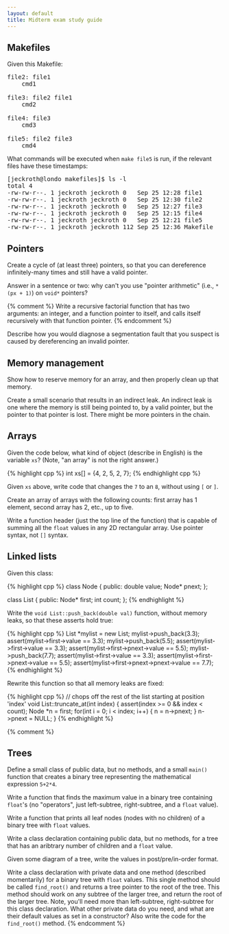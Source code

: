 ```yaml
---
layout: default
title: Midterm exam study guide
---
```


## Makefiles

Given this Makefile:

<pre>
file2: file1
    cmd1

file3: file2 file1
    cmd2

file4: file3
    cmd3

file5: file2 file3
    cmd4
</pre>

What commands will be executed when `make file5` is run, if the
relevant files have these timestamps:

<pre>
[jeckroth@londo makefiles]$ ls -l
total 4
-rw-rw-r--. 1 jeckroth jeckroth 0   Sep 25 12:28 file1
-rw-rw-r--. 1 jeckroth jeckroth 0   Sep 25 12:30 file2
-rw-rw-r--. 1 jeckroth jeckroth 0   Sep 25 12:27 file3
-rw-rw-r--. 1 jeckroth jeckroth 0   Sep 25 12:15 file4
-rw-rw-r--. 1 jeckroth jeckroth 0   Sep 25 12:21 file5
-rw-rw-r--. 1 jeckroth jeckroth 112 Sep 25 12:36 Makefile
</pre>

## Pointers

Create a cycle of (at least three) pointers, so that you can
dereference infinitely-many times and still have a valid pointer.

Answer in a sentence or two: why can't you use "pointer arithmetic"
(i.e., `*(px + 1)`) on `void*` pointers?

{% comment %}
Write a recursive factorial function that has two arguments: an
integer, and a function pointer to itself, and calls itself
recursively with that function pointer.
{% endcomment %}

Describe how you would diagnose a segmentation fault
that you suspect is caused by dereferencing an invalid pointer.

## Memory management

Show how to reserve memory for an array, and then properly clean up
that memory.

Create a small scenario that results in an indirect leak. An indirect
leak is one where the memory is still being pointed to, by a valid
pointer, but the pointer to that pointer is lost. There might be more
pointers in the chain.

## Arrays

Given the code below, what kind of object (describe in English) is
the variable `xs`? (Note, "an array" is not the right answer.)

{% highlight cpp %}
int xs[] = {4, 2, 5, 2, 7};
{% endhighlight cpp %}

Given `xs` above, write code that changes the `7` to an `8`, without
using `[` or `]`.

Create an array of arrays with the following counts: first array
has 1 element, second array has 2, etc., up to five.

Write a function header (just the top line of the function) that is
capable of summing all the `float` values in any 2D rectangular
array. Use pointer syntax, not `[]` syntax.

## Linked lists

Given this class:

{% highlight cpp %}
class Node {
public:
    double value;
    Node* pnext;
};

class List {
public:
    Node* first;
    int count;
};
{% endhighlight %}

Write the `void List::push_back(double val)` function, without memory
leaks, so that these asserts hold true:

{% highlight cpp %}
List *mylist = new List;
mylist->push_back(3.3);
assert(mylist->first->value == 3.3);
mylist->push_back(5.5);
assert(mylist->first->value == 3.3);
assert(mylist->first->pnext->value == 5.5);
mylist->push_back(7.7);
assert(mylist->first->value == 3.3);
assert(mylist->first->pnext->value == 5.5);
assert(mylist->first->pnext->pnext->value == 7.7);
{% endhighlight %}

Rewrite this function so that all memory leaks are fixed:

{% highlight cpp %}
// chops off the rest of the list starting at position 'index'
void List::truncate_at(int index)
{
    assert(index >= 0 && index < count);
    Node *n = first;
    for(int i = 0; i < index; i++)
    {
        n = n->pnext;
    }
    n->pnext = NULL;
}
{% endhighlight %}

{% comment %}
## Trees

Define a small class of public data, but no methods, and a small
`main()` function that creates a binary tree representing the
mathematical expression `5+2*4`.

Write a function that finds the maximum value in a binary tree
containing `float`'s (no "operators", just left-subtree,
right-subtree, and a `float` value).

Write a function that prints all leaf nodes (nodes with no children)
of a binary tree with `float` values.

Write a class declaration containing public data, but no methods, for
a tree that has an aribtrary number of children and a `float` value.

Given some diagram of a tree, write the values in post/pre/in-order
format.

Write a class declaration with private data and one method (described
momentarily) for a binary tree with `float` values. This single method
should be called `find_root()` and returns a tree pointer to the root of
the tree. This method should work on any subtree of the larger tree,
and return the root of the larger tree. Note, you'll need more than
left-subtree, right-subtree for this class declaration. What other
private data do you need, and what are their default values as set in
a constructor? Also write the code for the `find_root()` method.
{% endcomment %}
